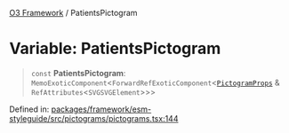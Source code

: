 [O3 Framework](../API.md) / PatientsPictogram

# Variable: PatientsPictogram

> `const` **PatientsPictogram**: `MemoExoticComponent`\<`ForwardRefExoticComponent`\<[`PictogramProps`](../type-aliases/PictogramProps.md) & `RefAttributes`\<`SVGSVGElement`\>\>\>

Defined in: [packages/framework/esm-styleguide/src/pictograms/pictograms.tsx:144](https://github.com/openmrs/openmrs-esm-core/blob/main/packages/framework/esm-styleguide/src/pictograms/pictograms.tsx#L144)
